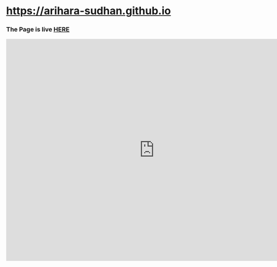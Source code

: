 # https://arihara-sudhan.github.io
<h3>The Page is live <a href="arihara-sudhan.github.io">HERE</a></h3>
<!DOCTYPE html>
<html>
<head>
    <title>Embedded GitHub Pages</title>
</head>
<body>
    <div style="width: 800px; height: 600px;">
        <iframe src="https://arihara-sudhan.github.io" width="100%" height="100%" frameborder="0"></iframe>
    </div>
</body>
</html>
